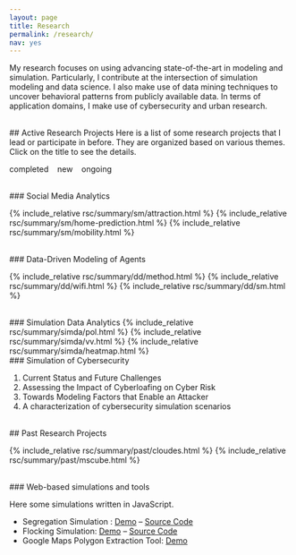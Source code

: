 ```yaml
---
layout: page
title: Research
permalink: /research/
nav: yes
---
```


My research focuses on using advancing state-of-the-art in modeling and simulation. Particularly, I contribute at the intersection of simulation modeling and data science. I also make use of data mining techniques to uncover behavioral patterns from publicly available data. In terms of application domains, I make use of cybersecurity and urban research.


<br/>
## Active Research Projects
Here is a list of some research projects that I lead or participate in before. They are organized based on various themes. Click on the title to see the details.

 <i style="color:#888888" class="fas fa-check-square"></i> completed &nbsp;&nbsp; 
 <i style="color:#008500" class="fas fa-plus-square"></i> new &nbsp;&nbsp; 
 <i style="color:#FE7B0E" class="fas fa-sync-alt"></i> ongoing

<br/>
### Social Media Analytics

{% include_relative rsc/summary/sm/attraction.html %}
{% include_relative rsc/summary/sm/home-prediction.html %}
{% include_relative rsc/summary/sm/mobility.html %}

<br/>
### Data-Driven Modeling of Agents

{% include_relative rsc/summary/dd/method.html %}
{% include_relative rsc/summary/dd/wifi.html %}
{% include_relative rsc/summary/dd/sm.html %}

<br/>
### Simulation Data Analytics
{% include_relative rsc/summary/simda/pol.html %}
{% include_relative rsc/summary/simda/vv.html %}
{% include_relative rsc/summary/simda/heatmap.html %}

<br/>
### Simulation of Cybersecurity

<ol>
	<li>Current Status and Future Challenges</li>
	<li>Assessing the Impact of Cyberloafing on Cyber Risk</li>
	<li>Towards Modeling Factors that Enable an Attacker</li>
	<li>A characterization of cybersecurity simulation scenarios</li>
</ol>


<br/>
## Past Research Projects

{% include_relative rsc/summary/past/cloudes.html %}
{% include_relative rsc/summary/past/mscube.html %}

<br/>
### Web-based simulations and tools
<p>Here some simulations written in JavaScript.</p>
<ul>
<li>Segregation Simulation : <a href="{{ site.baseurl }}/sims/segregation/">Demo</a> &#8211; <a href="https://github.com/hamdikavak/segregation-simulation">Source Code</a></li>
<li>Flocking Simulation: <a href="{{ site.baseurl }}/sims/flocking/">Demo</a> &#8211; <a href="https://github.com/hamdikavak/flocking-simulation">Source Code</a></li>
<li>Google Maps Polygon Extraction Tool: <a href="{{ site.baseurl }}/rsc/demo/maps-api-polygon/">Demo</a> </li>
</ul>

  <script>
	// Listen for click on the document
	document.addEventListener('click', function (event) {
	  
	  //Bail if our clicked element doesn't have the class
	  if (!event.target.classList.contains('accordion-toggle')) return;
	  
	  // Get the target content
	  var content = document.querySelector(event.target.hash);
	  if (!content) return;
	  
	  // Prevent default link behavior
	  event.preventDefault();
	  
	  // If the content is already expanded, collapse it and quit
	  if (content.classList.contains('active')) {
	    content.classList.remove('active');
	    return;
	  }
	  
	  // Get all open accordion content, loop through it, and close it
	  var accordions = document.querySelectorAll('.accordion-content.active');
	  for (var i = 0; i < accordions.length; i++) {
	    accordions[i].classList.remove('active');
	  }
	  
	  // Toggle our content
	  content.classList.toggle('active');
	})
  </script>
